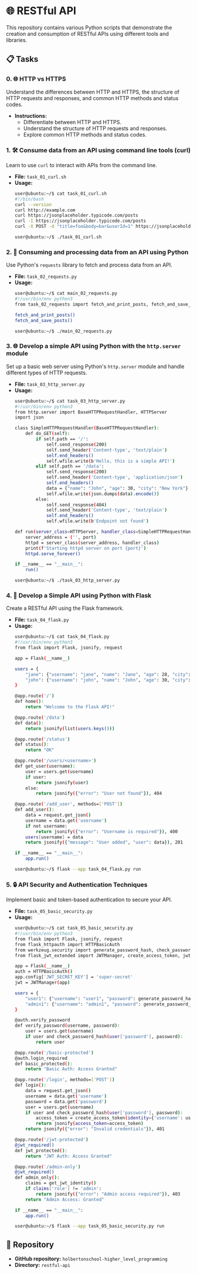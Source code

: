 # 🌐 RESTful API

This repository contains various Python scripts that demonstrate the creation and consumption of RESTful APIs using different tools and libraries.

## 📋 Tasks

### 0. 🌐 HTTP vs HTTPS
Understand the differences between HTTP and HTTPS, the structure of HTTP requests and responses, and common HTTP methods and status codes.

- **Instructions:**
  - Differentiate between HTTP and HTTPS.
  - Understand the structure of HTTP requests and responses.
  - Explore common HTTP methods and status codes.

### 1. 🛠️ Consume data from an API using command line tools (curl)
Learn to use `curl` to interact with APIs from the command line.

- **File:** `task_01_curl.sh`
- **Usage:**
    ```sh
    user@ubuntu:~/$ cat task_01_curl.sh 
    #!/bin/bash
    curl --version
    curl http://example.com
    curl https://jsonplaceholder.typicode.com/posts
    curl -I https://jsonplaceholder.typicode.com/posts
    curl -X POST -d "title=foo&body=bar&userId=1" https://jsonplaceholder.typicode.com/posts

    user@ubuntu:~/$ ./task_01_curl.sh
    ```

### 2. 🐍 Consuming and processing data from an API using Python
Use Python's `requests` library to fetch and process data from an API.

- **File:** `task_02_requests.py`
- **Usage:**
    ```sh
    user@ubuntu:~/$ cat main_02_requests.py 
    #!/usr/bin/env python3
    from task_02_requests import fetch_and_print_posts, fetch_and_save_posts

    fetch_and_print_posts()
    fetch_and_save_posts()

    user@ubuntu:~/$ ./main_02_requests.py 
    ```

### 3. 🌐 Develop a simple API using Python with the `http.server` module
Set up a basic web server using Python's `http.server` module and handle different types of HTTP requests.

- **File:** `task_03_http_server.py`
- **Usage:**
    ```sh
    user@ubuntu:~/$ cat task_03_http_server.py 
    #!/usr/bin/env python3
    from http.server import BaseHTTPRequestHandler, HTTPServer
    import json

    class SimpleHTTPRequestHandler(BaseHTTPRequestHandler):
        def do_GET(self):
            if self.path == '/':
                self.send_response(200)
                self.send_header('Content-type', 'text/plain')
                self.end_headers()
                self.wfile.write(b'Hello, this is a simple API!')
            elif self.path == '/data':
                self.send_response(200)
                self.send_header('Content-type', 'application/json')
                self.end_headers()
                data = {"name": "John", "age": 30, "city": "New York"}
                self.wfile.write(json.dumps(data).encode())
            else:
                self.send_response(404)
                self.send_header('Content-type', 'text/plain')
                self.end_headers()
                self.wfile.write(b'Endpoint not found')

    def run(server_class=HTTPServer, handler_class=SimpleHTTPRequestHandler, port=8000):
        server_address = ('', port)
        httpd = server_class(server_address, handler_class)
        print(f'Starting httpd server on port {port}')
        httpd.serve_forever()

    if __name__ == "__main__":
        run()

    user@ubuntu:~/$ ./task_03_http_server.py 
    ```

### 4. 🐍 Develop a Simple API using Python with Flask
Create a RESTful API using the Flask framework.

- **File:** `task_04_flask.py`
- **Usage:**
    ```sh
    user@ubuntu:~/$ cat task_04_flask.py 
    #!/usr/bin/env python3
    from flask import Flask, jsonify, request

    app = Flask(__name__)

    users = {
        "jane": {"username": "jane", "name": "Jane", "age": 28, "city": "Los Angeles"},
        "john": {"username": "john", "name": "John", "age": 30, "city": "New York"}
    }

    @app.route('/')
    def home():
        return "Welcome to the Flask API!"

    @app.route('/data')
    def data():
        return jsonify(list(users.keys()))

    @app.route('/status')
    def status():
        return "OK"

    @app.route('/users/<username>')
    def get_user(username):
        user = users.get(username)
        if user:
            return jsonify(user)
        else:
            return jsonify({"error": "User not found"}), 404

    @app.route('/add_user', methods=['POST'])
    def add_user():
        data = request.get_json()
        username = data.get('username')
        if not username:
            return jsonify({"error": "Username is required"}), 400
        users[username] = data
        return jsonify({"message": "User added", "user": data}), 201

    if __name__ == "__main__":
        app.run()

    user@ubuntu:~/$ flask --app task_04_flask.py run
    ```

### 5. 🔒 API Security and Authentication Techniques
Implement basic and token-based authentication to secure your API.

- **File:** `task_05_basic_security.py`
- **Usage:**
    ```sh
    user@ubuntu:~/$ cat task_05_basic_security.py 
    #!/usr/bin/env python3
    from flask import Flask, jsonify, request
    from flask_httpauth import HTTPBasicAuth
    from werkzeug.security import generate_password_hash, check_password_hash
    from flask_jwt_extended import JWTManager, create_access_token, jwt_required, get_jwt_identity

    app = Flask(__name__)
    auth = HTTPBasicAuth()
    app.config['JWT_SECRET_KEY'] = 'super-secret'
    jwt = JWTManager(app)

    users = {
        "user1": {"username": "user1", "password": generate_password_hash("password"), "role": "user"},
        "admin1": {"username": "admin1", "password": generate_password_hash("password"), "role": "admin"}
    }

    @auth.verify_password
    def verify_password(username, password):
        user = users.get(username)
        if user and check_password_hash(user['password'], password):
            return user

    @app.route('/basic-protected')
    @auth.login_required
    def basic_protected():
        return "Basic Auth: Access Granted"

    @app.route('/login', methods=['POST'])
    def login():
        data = request.get_json()
        username = data.get('username')
        password = data.get('password')
        user = users.get(username)
        if user and check_password_hash(user['password'], password):
            access_token = create_access_token(identity={'username': username, 'role': user['role']})
            return jsonify(access_token=access_token)
        return jsonify({"error": "Invalid credentials"}), 401

    @app.route('/jwt-protected')
    @jwt_required()
    def jwt_protected():
        return "JWT Auth: Access Granted"

    @app.route('/admin-only')
    @jwt_required()
    def admin_only():
        claims = get_jwt_identity()
        if claims['role'] != 'admin':
            return jsonify({"error": "Admin access required"}), 403
        return "Admin Access: Granted"

    if __name__ == "__main__":
        app.run()

    user@ubuntu:~/$ flask --app task_05_basic_security.py run
    ```

## 📂 Repository

- **GitHub repository:** `holbertonschool-higher_level_programming`
- **Directory:** `restful-api`